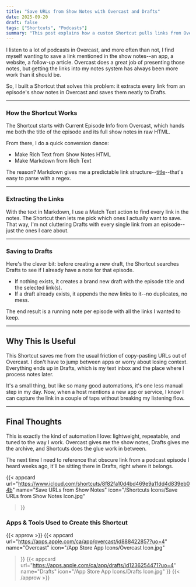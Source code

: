 ```yaml
---
title: "Save URLs from Show Notes with Overcast and Drafts"
date: 2025-09-20
draft: false
tags: ["Shortcuts", "Podcasts"]
summary: "This post explains how a custom Shortcut pulls links from Overcast show notes and saves them into Drafts, creating a seamless way to collect and organize podcast references."
---
```


I listen to a lot of podcasts in Overcast, and more often than not, I find myself wanting to save a link mentioned in the show notes--an app, a website, a follow-up article. Overcast does a great job of presenting those notes, but getting the links into my notes system has always been more work than it should be.

So, I built a Shortcut that solves this problem: it extracts every link from an episode's show notes in Overcast and saves them neatly to Drafts.

---

### How the Shortcut Works

The Shortcut starts with Current Episode Info from Overcast, which hands me both the title of the episode and its full show notes in raw HTML.
  

From there, I do a quick conversion dance:

- Make Rich Text from Show Notes HTML
- Make Markdown from Rich Text

The reason? Markdown gives me a predictable link structure--[title](URL)--that's easy to parse with a regex.

---

### Extracting the Links

With the text in Markdown, I use a Match Text action to find every link in the notes. The Shortcut then lets me pick which ones I actually want to save. That way, I'm not cluttering Drafts with every single link from an episode--just the ones I care about.

---

### Saving to Drafts

Here's the clever bit: before creating a new draft, the Shortcut searches Drafts to see if I already have a note for that episode.

- If nothing exists, it creates a brand new draft with the episode title and the selected link(s).
- If a draft already exists, it appends the new links to it--no duplicates, no mess.

The end result is a running note per episode with all the links I wanted to keep.

---

## Why This Is Useful

This Shortcut saves me from the usual friction of copy-pasting URLs out of Overcast. I don't have to jump between apps or worry about losing context. Everything ends up in Drafts, which is my text inbox and the place where I process notes later.

It's a small thing, but like so many good automations, it's one less manual step in my day. Now, when a host mentions a new app or service, I know I can capture the link in a couple of taps without breaking my listening flow.

---

## Final Thoughts


This is exactly the kind of automation I love: lightweight, repeatable, and tuned to the way I work. Overcast gives me the show notes, Drafts gives me the archive, and Shortcuts does the glue work in between.

The next time I need to reference that obscure link from a podcast episode I heard weeks ago, it'll be sitting there in Drafts, right where it belongs.

{{< appcard 
    url="https://www.icloud.com/shortcuts/8f82fa10d4bd469e9a11dd4d839eb04b" 
    name="Save URLs from Show Notes" 
    icon="/Shortcuts Icons/Save URLs from Show Notes Icon.jpg" 
>}}

### Apps & Tools Used to Create this Shortcut

{{< approw >}}
{{< appcard 
    url="https://apps.apple.com/ca/app/overcast/id888422857?uo=4" 
    name="Overcast" 
    icon="/App Store App Icons/Overcast Icon.jpg" 
>}}
{{< appcard 
    url="https://apps.apple.com/ca/app/drafts/id1236254471?uo=4" 
    name="Drafts" 
    icon="/App Store App Icons/Drafts Icon.jpg" 
>}}
{{< /approw >}}